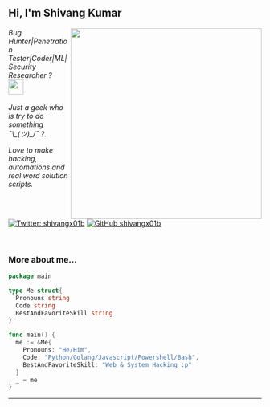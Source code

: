 <h2> Hi, I'm Shivang Kumar</h2>
<img align='right' src="https://github-readme-stats.vercel.app/api?username=shivangx01b&show_icons=true&theme=cobalt" width="380">
<p><em>Bug Hunter|Penetration Tester|Coder|ML|Security Researcher ? <br><img src="https://media.giphy.com/media/hrRJ41JB2zlgZiYcCw/giphy.gif" width="30"><br><br>
 Just a geek who is try to do something  ¯\_(ツ)_/¯ ?.

Love to make hacking, automations and real word solution scripts.
</em></p>

[![Twitter: shivangx01b](https://img.shields.io/twitter/follow/shivangx01b?style=flat-square)](https://twitter.com/shivangx01b)
[![GitHub shivangx01b](https://img.shields.io/github/followers/shivangx01b?label=follow%20github&style=flat-square)](https://github.com/shivangx01b)

<br>

### More about me...

```go
package main

type Me struct{
  Pronouns string
  Code string
  BestAndFavoriteSkill string
}

func main() {
  me := &Me{
    Pronouns: "He/Him",
    Code: "Python/Golang/Javascript/Powershell/Bash",
    BestAndFavoriteSkill: "Web & System Hacking :p"
  }
  _ = me
}
```
---
